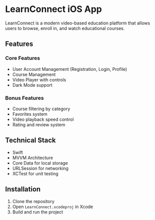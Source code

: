 # LearnConnect iOS App

LearnConnect is a modern video-based education platform that allows users to browse, enroll in, and watch educational courses.

## Features

### Core Features
- User Account Management (Registration, Login, Profile)
- Course Management
- Video Player with controls
- Dark Mode support

### Bonus Features
- Course filtering by category
- Favorites system
- Video playback speed control
- Rating and review system

## Technical Stack
- Swift
- MVVM Architecture
- Core Data for local storage
- URLSession for networking
- XCTest for unit testing

## Installation
1. Clone the repository
2. Open `LearnConnect.xcodeproj` in Xcode
3. Build and run the project
